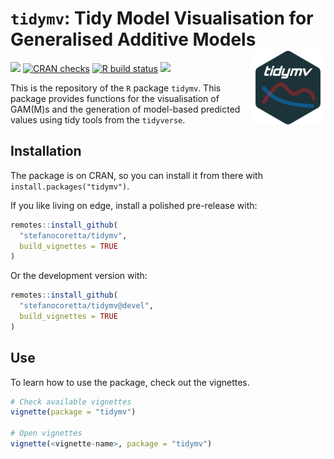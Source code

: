 
<!-- README.md is generated from README.Rmd. Please edit that file -->

# `tidymv`: Tidy Model Visualisation for Generalised Additive Models <img src='man/figures/logo.png' align="right" height="120" />

<!-- badges: start -->

[![](https://www.r-pkg.org/badges/version/tidymv?color=blue)](https://cran.r-project.org/package=tidymv)
[![CRAN
checks](https://cranchecks.info/badges/summary/tidymv)](https://cran.r-project.org/web/checks/check_results_tidymv.html)
[![R build
status](https://github.com/stefanocoretta/tidymv/workflows/R-CMD-check/badge.svg)](https://github.com/stefanocoretta/tidymv/actions)
[![](https://img.shields.io/badge/devel%20version-3.2.1-orange.svg)](https://github.com/stefanocoretta/tidymv)
<!-- badges: end -->

This is the repository of the `R` package `tidymv`. This package
provides functions for the visualisation of GAM(M)s and the generation
of model-based predicted values using tidy tools from the `tidyverse`.

## Installation

The package is on CRAN, so you can install it from there with
`install.packages("tidymv")`.

If you like living on edge, install a polished pre-release with:

``` r
remotes::install_github(
  "stefanocoretta/tidymv",
  build_vignettes = TRUE
)
```

Or the development version with:

``` r
remotes::install_github(
  "stefanocoretta/tidymv@devel",
  build_vignettes = TRUE
)
```

## Use

To learn how to use the package, check out the vignettes.

``` r
# Check available vignettes
vignette(package = "tidymv")

# Open vignettes
vignette(<vignette-name>, package = "tidymv")
```
